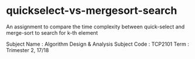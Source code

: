 # quickselect-vs-mergesort-search
An assignment to compare the time complexity between quick-select and merge-sort to search for k-th element

Subject Name : Algorithm Design & Analysis
Subject Code : TCP2101
Term         : Trimester 2, 17/18
